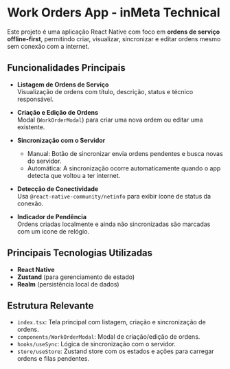 # Work Orders App - inMeta Technical

Este projeto é uma aplicação React Native com foco em **ordens de serviço offline-first**, permitindo criar, visualizar, sincronizar e editar ordens mesmo sem conexão com a internet.

## Funcionalidades Principais

- **Listagem de Ordens de Serviço**  
  Visualização de ordens com título, descrição, status e técnico responsável.

- **Criação e Edição de Ordens**  
  Modal (`WorkOrderModal`) para criar uma nova ordem ou editar uma existente.

- **Sincronização com o Servidor**  
  - Manual: Botão de sincronizar envia ordens pendentes e busca novas do servidor.
  - Automática: A sincronização ocorre automaticamente quando o app detecta que voltou a ter internet.

- **Detecção de Conectividade**  
  Usa `@react-native-community/netinfo` para exibir ícone de status da conexão.

- **Indicador de Pendência**  
  Ordens criadas localmente e ainda não sincronizadas são marcadas com um ícone de relógio.

## Principais Tecnologias Utilizadas

- **React Native**
- **Zustand** (para gerenciamento de estado)
- **Realm** (persistência local de dados)

## Estrutura Relevante

- `index.tsx`: Tela principal com listagem, criação e sincronização de ordens.
- `components/WorkOrderModal`: Modal de criação/edição de ordens.
- `hooks/useSync`: Lógica de sincronização com o servidor.
- `store/useStore`: Zustand store com os estados e ações para carregar ordens e filas pendentes.
